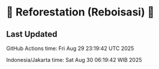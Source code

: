 
# 🌳 Reforestation (Reboisasi) 🌲

## Last Updated

GitHub Actions time: Fri Aug 29 23:19:42 UTC 2025

Indonesia/Jakarta time: Sat Aug 30 06:19:42 WIB 2025
